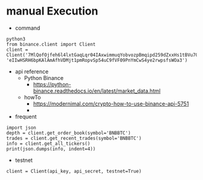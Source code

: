 # manual Execution
- command
```
python3
from binance.client import Client
client = Client('7MlQofOjfeh6l4lxtGaqLqr04IAxwimmuqYobvozpBmqipd259dZxxHs1tBVu70a', 'eIIwHSRH6bpKAlAmAfhVDMjt1pmRopvSp54uC9fVF09PnYmCwS4ye2rwpsfsWOa3')
```
- api reference
    - Python Binance 
      - https://python-binance.readthedocs.io/en/latest/market_data.html
    - howTo
      - https://modernimal.com/crypto-how-to-use-binance-api-5751
      - 
- frequent
```
import json
depth = client.get_order_book(symbol='BNBBTC')
trades = client.get_recent_trades(symbol='BNBBTC')
info = client.get_all_tickers()
print(json.dumps(info, indent=4))
```


- testnet
```
client = Client(api_key, api_secret, testnet=True)
```



